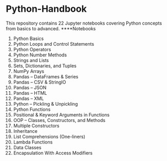 # Python-Handbook
This repository contains 22 Jupyter notebooks covering Python concepts from basics to advanced.
****Notebooks
1. Python Basics  
2. Python Loops and Control Statements  
3. Python Operators  
4. Python Number Methods  
5. Strings and Lists  
6. Sets, Dictionaries, and Tuples  
7. NumPy Arrays  
8. Pandas – DataFrames & Series  
9. Pandas – CSV & StringIO  
10. Pandas – JSON  
11. Pandas – HTML  
12. Pandas – XML  
13. Python – Pickling & Unpickling  
14. Python Functions  
15. Positional & Keyword Arguments in Functions  
16. OOP – Classes, Constructors, and Methods  
17. Multiple Constructors  
18. Inheritance  
19. List Comprehensions (One-liners)  
20. Lambda Functions
21. Data Classes
22. Encapsulation With Access Modifiers
